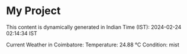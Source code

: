 # My Project

This content is dynamically generated in Indian Time (IST): 2024-02-24 02:14:34 IST


Current Weather in Coimbatore:
Temperature: 24.88 °C
Condition: mist
